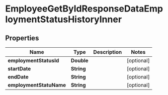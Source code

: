 

# EmployeeGetByIdResponseDataEmploymentStatusHistoryInner


## Properties

| Name | Type | Description | Notes |
|------------ | ------------- | ------------- | -------------|
|**employmentStatusId** | **Double** |  |  [optional] |
|**startDate** | **String** |  |  [optional] |
|**endDate** | **String** |  |  [optional] |
|**employmentStatuName** | **String** |  |  [optional] |



